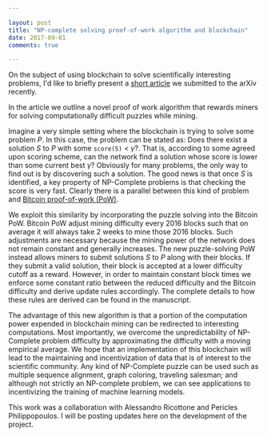 ```yaml
---

layout: post
title: "NP-complete solving proof-of-work algorithm and blockchain"
date: 2017-09-01
comments: true

---
```



On the subject of using blockchain to solve scientifically interesting problems, I'd like to briefly present a [short article](https://arxiv.org/abs/1708.09419) we submitted to the arXiv recently.

In the article we outline a novel proof of work algorithm that rewards miners for solving computationally difficult puzzles while mining. 

Imagine a very simple setting where the blockchain is trying to solve some problem $P$. In this case, the problem can be stated as: Does there exist a solution $S$ to $P$ with some `score(S)` < $\gamma$?. That is, according to some agreed upon scoring scheme, can the network find a solution whose score is lower than some current best $\gamma$? Obviously for many problems, the only way to find out is by discovering such a solution. The good news is that once $S$ is identified, a key property of NP-Complete problems is that checking the score is very fast. Clearly there is a parallel between this kind of problem and [Bitcoin proof-of-work (PoW)](https://en.bitcoin.it/wiki/Proof_of_work).

We exploit this similarity by incorporating the puzzle solving into the Bitcoin PoW. Bitcoin PoW adjust mining difficulty every 2016 blocks such that on average it will always take 2 weeks to mine those 2016 blocks. Such adjustments are necessary because the mining power of the network does not remain constant and generally increases. The new puzzle-solving PoW instead allows miners to submit solutions $S$ to $P$ along with their blocks. If they submit a valid solution, their block is accepted at a lower difficulty cutoff as a reward. However, in order to maintain constant block times we enforce some constant ratio between the reduced difficulty and the Bitcoin difficulty and derive update rules accordingly. The complete details to how these rules are derived can be found in the manuscript.

The advantage of this new algorithm is that a portion of the computation power expended in blockchain mining can be redirected to interesting computations. Most importantly, we overcome the unpredictability of NP-Complete problem difficulty by approximating the difficulty with a moving empirical average. We hope that an implementation of this blockchain will lead to the maintaining and incentivization of data that is of interest to the scientific community. Any kind of NP-Complete puzzle can be used such as multiple sequence alignment, graph coloring, traveling salesman; and although not strictly an NP-complete problem, we can see applications to incentivizing the training of machine learning models.


This work was a collaboration with Alessandro Ricottone and Pericles Philippopoulos. I will be posting updates here on the development of the project.
